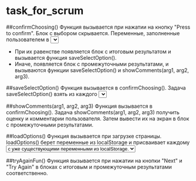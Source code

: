 # task_for_scrum

##confirmChoosing()
  Функция вызывается при нажатии на кнопку "Press to confirm". Блок с выбором скрывается. Переменные, заполненные пользователем в <select>, сравниваются.
  - При их равенстве появляется блок с итоговым результатом и вызывается функция saveSelectOption().
  - Иначе, появляется блок с промежуточными результатами, и вызываются функции saveSelectOption() и showComments(arg1, arg2, arg3).
  
##saveSelectOption()
  Функция вызывается в confirmChoosing(). Задача saveSelectOption() взять из каждого <select> значения и сохранить их в localStorage.
  
##showComments(arg1, arg2, arg3)
  Функция вызывается в confirmChoosing(). Задача showComments(arg1, arg2, arg3) получить оценку и комментарии пользователя. Затем вывести их на экран в блок с промежуточными результатами.
  
##loadOptions()
  Функция вызывается при загрузке страницы. loadOptions() берет переменные из localStorage и присваивает каждому <select> по отдельности.
  Array.from() используется для преобразования коллекции selectGreen.options в метод find(), который возвращает первый элемент, устанавливающий условие, указанное в коллбэк-функциях.
  Внутри коллбэк-функции сравнивается значение каждого <option> с уже существующими переменными из localStorage.
  
##tryAgainFun()
  Функция вызывается при нажатии на кнопки "Next" и "Try Again" в блоках с итоговым и промежуточным результатами соответственно.
